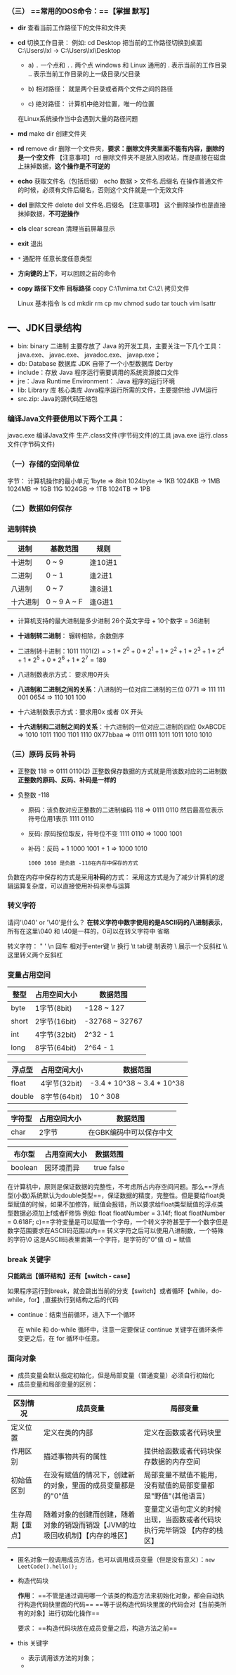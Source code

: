 ### （三）  ==常用的DOS命令：==【掌握 默写】

- **dir** 查看当前工作路径下的文件和文件夹

- **cd** 切换工作目录：
    例如:
        cd Desktop 把当前的工作路径切换到桌面
        C:\Users\lxl   -> C:\Users\lxl\Desktop
        

    - a) `.` 一个点和  `..` 两个点  windows 和 Linux 通用的 
        . 表示当前的工作目录
        .. 表示当前工作目录的上一级目录/父目录

    - b) 相对路径：
        就是两个目录或者两个文件之间的路径 

    - c) 绝对路径：
        计算机中绝对位置，唯一的位置

    在Linux系统操作当中会遇到大量的路径问题

- **md**    make dir
    创建文件夹

- **rd**    remove dir 删除一个文件夹，**要求：删除文件夹里面不能有内容，删除的是一个空文件**
    【注意事项】
        rd 删除文件夹不是放入回收站，而是直接在磁盘上抹掉数据，**这个操作是不可逆的**

- **echo**   获取文件名（包括后缀）
    echo 数据 > 文件名.后缀名
    在操作普通文件的时候，必须有文件后缀名，否则这个文件就是一个无效文件

- **del** 删除文件  delete 
    del 文件名.后缀名
    【注意事项】
        这个删除操作也是直接抹掉数据，**不可逆操作**

- **cls**    clear screan 清理当前屏幕显示

- **exit**    退出

- `*` 通配符
    任意长度任意类型

- **方向键的上下**，可以回顾之前的命令

- **copy   路径下文件   目标路径**     copy C:\1\mima.txt    C:\2\ 拷贝文件

    Linux 基本指令
        ls cd mkdir rm cp mv chmod sudo tar touch vim lsattr 

## 一、JDK目录结构

- bin: binary 二进制 主要存放了 Java 的开发工具，主要关注一下几个工具：
      java.exe、 javac.exe、 javadoc.exe、 javap.exe；
- db: Database 数据库 JDK 自带了一个小型数据库 Derby 
- include：存放 Java 程序运行需要调用的系统资源接口文件
- jre：Java Runtime Environment： Java 程序的运行环境
- lib: Library 库 核心类库 Java程序运行所需的文件，主要提供给 JVM运行
- src.zip: Java的源代码压缩包



### 编译Java文件要使用以下两个工具：

  javac.exe 编译Java文件 生产.class文件(字节码文件)的工具
  java.exe  运行.class文件(字节码文件)



### （一）存储的空间单位

  字节：
      计算机操作的最小单元 1byte => 8bit
  1024byte -> 1KB
  1024KB -> 1MB
  1024MB -> 1GB  11G
  1024GB -> 1TB 
  1024TB -> 1PB 

### （二）数据如何保存

###   进制转换

| 进制     | 基数范围    | 规则    |
| -------- | ----------- | ------- |
| 十进制   | 0 ~ 9       | 逢10进1 |
| 二进制   | 0 ~ 1       | 逢2进1  |
| 八进制   | 0 ~ 7       | 逢8进1  |
| 十六进制 | 0 ~ 9 A ~ F | 逢G进1  |

-  计算机支持的最大进制是多少进制
          26个英文字母 + 10个数字  = 36进制
           

- **十进制转二进制**： 辗转相除，余数倒序
- 二进制转十进制：1011 1101(2) = > $1 * 2 ^ 0 + 0 * 2  ^ 1  + 1 * 2 ^ 2 + 1 * 2 ^ 3 + 1 *  2 ^ 4 +  1 * 2 ^ 5 + 0 * 2 ^ 6 + 1 * 2 ^ 7 = 189$
- 八进制数表示方式：   要求用0开头
-   **八进制和二进制之间的关系**：八进制的一位对应二进制的三位
          0771 => 111 111 001
          0654 => 110 101 100
- 十六进制数表示方式：要求用0x 或者 0X 开头
- **十六进制和二进制之间的关系**：十六进制的一位对应二进制的四位
          0xABCDE => 1010 1011 1100 1101 1110
          0X77bbaa  => 0111 0111 1011 1011 1010 1010


###  （三）原码 反码 补码 

- 正整数
          118 => 0111 0110(2)
          正整数保存数据的方式就是用该数对应的二进制数
          **正整数的原码、反码、补码是一样的**

- 负整数
            -118 

    - 原码：该负数对应正整数的二进制编码
                  118 => 0111 0110
                  然后最高位表示符号位用1表示
                         1111 0110

    - 反码: 原码按位取反，符号位不变
              1111 0110 => 1000 1001

    - 补码：反码 + 1
              1000 1001 + 1 => 1000 1010

          1000 1010 是负数 -118在内存中保存的方式

负数在内存中保存的方式是采用**补码**的方式：
采用这方式是为了减少计算机的逻辑运算复杂度，可以直接使用补码来参与运算



### 转义字符

 请问'\040' or '\40'是什么？
      **在转义字符中数字使用的是ASCII码的八进制表示**，所有在这里\040 和 \40是一样的，0可以在转义字符中
      省略

  转义字符：
      \" \' 
      \n 回车 相对于enter键
      \r 换行
      \t tab键 制表符
      \\ 展示一个反斜杠
      \\\\ 这里转义两个反斜杠



### 变量占用空间



| 整型  | 占用空间大小 | 数据范围       |
| ----- | ------------ | -------------- |
| byte  | 1字节(8bit)  | -128 ~ 127     |
| short | 2字节(16bit) | -32768 ~ 32767 |
| int   | 4字节(32bit) | 2^32 - 1       |
| long  | 8字节(64bit) | 2^64 - 1       |


| 浮点型 | 占用空间大小 | 数据范围                   |
| ------ | ------------ | -------------------------- |
| float  | 4字节(32bit) | -3.4 * 10^38 ~ 3.4 * 10^38 |
| double | 8字节(64bit) | 10 ^ 308                   |


| 字符型 | 占用空间大小 | 数据范围                |
| ------ | ------------ | ----------------------- |
| char   | 2字节        | 在GBK编码中可以保存中文 |


| 布尔型  | 占用空间大小 | 数据范围   |
| ------- | ------------ | ---------- |
| boolean | 因环境而异   | true false |

在计算机中，原则是保证数据的完整性，不考虑所占内存空间问题。那么==浮点型(小数)系统默认为double类型==，保证数据的精度，完整性。但是要给float类型赋值的时候，如果不加修饰，赋值会报错，所以要求给float类型赋值的浮点类型数据必须加上f或者F修饰
      例如:
          float floatNumber = 3.14f;
          float floatNumber = 0.618F;
      c)==字符变量是可以赋值一个字母，一个转义字符甚至于一个数字但是数字范围要求在ASCII码范围以内==
      转义字符之后可以使用八进制数，一个特殊的字符\0 这是ASCII码表里面第一个字符，是字符的"0"值
      d) = 赋值



### break 关键字

**只能跳出【循环结构】还有【switch - case】**

如果程序运行到break，就会跳出当前的分支【switch】或者循环【while，do-while，for】,直接执行到结构之后的代码

- continue：结束当前循环，进入下一个循环

    在 while 和 do-while 循环中，注意一定要保证 continue 关键字在循环条件变更之后，在 for 循环中任意。



### 面向对象

- 成员变量会默认指定初始化，但是局部变量（普通变量）必须自行初始化
- 成员变量和局部变量的区别：

| 区别情况         | 成员变量                                                     | 局部变量                                                     |
| ---------------- | ------------------------------------------------------------ | ------------------------------------------------------------ |
| 定义位置         | 定义在类的内部                                               | 定义在函数或者代码块里                                       |
| 作用区别         | 描述事物共有的属性                                           | 提供给函数或者代码块保存数据的内存空间                       |
| 初始值区别       | 在没有赋值的情况下，创建新的对象，里面的成员变量都是的"0"值  | 局部变量不赋值不能用，没有赋值的局部变量都是"野值"(其他语言) |
| 生存周期【重点】 | 随着对象的创建而创建，随着对象的销毁而销毁【JVM的垃圾回收机制】【内存的堆区】 | 变量定义语句定义的时候出现，当函数或者代码块执行完毕销毁 【内存的栈区】 |

- 匿名对象一般调用成员方法，也可以调用成员变量（但是没有意义）：`new LeetCode().hello();`

- 构造代码块

    **作用**：
    	==不管是通过调用哪一个该类的构造方法来初始化对象，都会自动执行构造代码快里面的代码==
    	==等于说构造代码块里面的代码会对【当前类所有的对象】进行初始化操作==

    要求：
    	==构造代码块放在成员变量之后，构造方法之前==

- this 关键字

    - 表示调用该方法的对象；
    - 